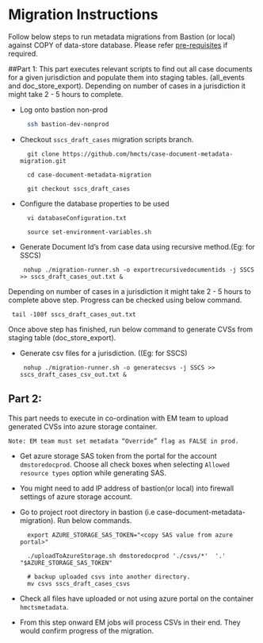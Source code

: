 # Migration Instructions

Follow below steps to run metadata migrations from Bastion (or local) against COPY of data-store database. 
Please refer [pre-requisites](README.md) if required.

##Part 1:
 This part executes relevant scripts to find out all case documents for a given jurisdiction and populate them into staging tables. (all_events and doc_store_export). Depending on number of cases in a jurisdiction it might take 2 - 5 hours to complete. 

- Log onto bastion non-prod

    ```bash
      ssh bastion-dev-nonprod
    ```

- Checkout `sscs_draft_cases` migration scripts branch. 
    ```
      git clone https://github.com/hmcts/case-document-metadata-migration.git
            
      cd case-document-metadata-migration
  
      git checkout sscs_draft_cases     
    ``` 
- Configure the database properties to be used

  ```
    vi databaseConfiguration.txt  

    source set-environment-variables.sh
  ```

- Generate Document Id’s from case data using recursive method.(Eg: for SSCS)

   ```
    nohup ./migration-runner.sh -o exportrecursivedocumentids -j SSCS >> sscs_draft_cases_out.txt &
   ```
Depending on number of cases in a jurisdiction it might take 2 - 5 hours to complete above step. Progress can be checked using below command.

   ```
    tail -100f sscs_draft_cases_out.txt
   ```

Once above step has finished, run below command to generate CVSs from staging table (doc_store_export). 

- Generate csv files for a jurisdiction. ((Eg: for SSCS)
   ```
    nohup ./migration-runner.sh -o generatecsvs -j SSCS >> sscs_draft_cases_csv_out.txt &
  ```

## Part 2:  
This part needs to execute in co-ordination with EM team to upload generated CVSs into azure storage container. 

    Note: EM team must set metadata “Override” flag as FALSE in prod.

- Get azure storage SAS token from the portal for the account `dmstoredocprod`. Choose all check boxes when selecting `Allowed resource types` option while generating SAS. 

- You might need to add IP address of bastion(or local) into firewall settings of azure storage account.

- Go to project root directory in bastion (i.e case-document-metadata-migration). Run below commands. 

    ```
      export AZURE_STORAGE_SAS_TOKEN="<copy SAS value from azure portal>"
        
      ./uploadToAzureStorage.sh dmstoredocprod './csvs/*'  '.' "$AZURE_STORAGE_SAS_TOKEN"
        
      # backup uploaded csvs into another directory. 
      mv csvs sscs_draft_cases_csvs

   ```

- Check all files have uploaded or not using azure portal on the container `hmctsmetadata`.

- From this step onward EM jobs will process CSVs in their end. They would confirm progress of the migration. 


